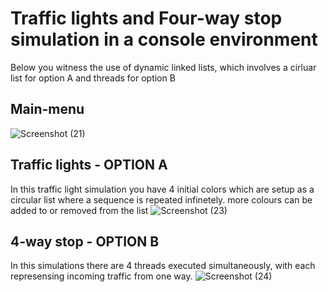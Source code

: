 # Traffic lights and Four-way stop simulation in a console environment
Below you witness the use of dynamic linked lists, which involves a cirluar list for option A and threads for option B

## Main-menu
![Screenshot (21)](https://github.com/user-attachments/assets/42465b58-c7fd-42f3-8778-24b0a19e44b1)

## Traffic lights - OPTION A
In this traffic light simulation you have 4 initial colors which are setup as a circular list where a sequence is repeated infinetely. more colours can be added to or removed from the list
![Screenshot (23)](https://github.com/user-attachments/assets/6c1fe408-1f64-4a75-9124-b0f805f62b73)

## 4-way stop - OPTION B
In this simulations there are 4 threads executed simultaneously, with each represensing incoming traffic from one way.
![Screenshot (24)](https://github.com/user-attachments/assets/fe371fe1-c714-41f7-97dc-1b2450e12c6c)


